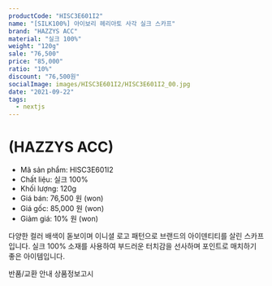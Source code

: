 ```yaml
---
productCode: "HISC3E601I2"
name: "[SILK100%] 아이보리 헤리아토 사각 실크 스카프"
brand: "HAZZYS ACC"
material: "실크 100%"
weight: "120g"
sale: "76,500"
price: "85,000"
ratio: "10%"
discount: "76,500원"
socialImage: images/HISC3E601I2/HISC3E601I2_00.jpg
date: "2021-09-22"
tags:
  - nextjs
---
```



#  (HAZZYS ACC)
- Mã sản phẩm: HISC3E601I2
- Chất liệu: 실크 100%
- Khối lượng: 120g
- Giá bán: 76,500 원 (won)
- Giá gốc: 85,000 원 (won)
- Giảm giá: 10% 원 (won)


다양한 컬러 배색이 돋보이며 이니셜 로고 패턴으로 브랜드의 아이덴티티를 살린 스카프입니다.
실크 100% 소재를 사용하여 부드러운 터치감을 선사하며 포인트로 매치하기 좋은 아이템입니다.

반품/교환 안내
상품정보고시

